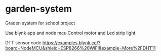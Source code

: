 # garden-system

Graden system for school project

Use blynk app and node mcu 
Control motor and Led strip light


DTT sensor code
https://examples.blynk.cc/?board=NodeMCU&shield=ESP8266%20WiFi&example=More%2FDHT11
